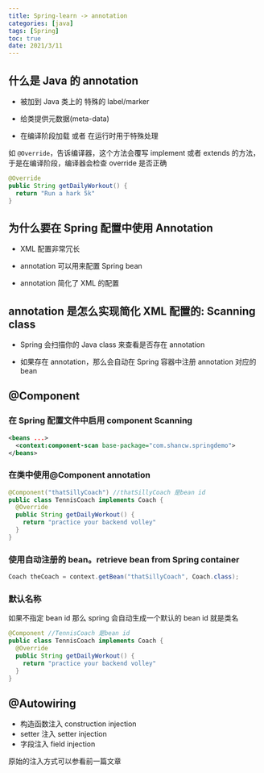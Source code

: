 ```yaml
---
title: Spring-learn -> annotation
categories: [java]
tags: [Spring]
toc: true
date: 2021/3/11
---
```


## 什么是 Java 的 annotation

- 被加到 Java 类上的 特殊的 label/marker

* 给类提供元数据(meta-data)

- 在编译阶段加载 或者 在运行时用于特殊处理

如 `@Override`，告诉编译器，这个方法会覆写 implement 或者 extends 的方法，于是在编译阶段，编译器会检查 override 是否正确

```java
@Override
public String getDailyWorkout() {
  return "Run a hark 5k"
}
```

## 为什么要在 Spring 配置中使用 Annotation

- XML 配置非常冗长

- annotation 可以用来配置 Spring bean

* annotation 简化了 XML 的配置

## annotation 是怎么实现简化 XML 配置的: Scanning class

- Spring 会扫描你的 Java class 来查看是否存在 annotation

* 如果存在 annotation，那么会自动在 Spring 容器中注册 annotation 对应的 bean

## @Component

### 在 Spring 配置文件中启用 component Scanning

```xml
<beans ...>
  <context:component-scan base-package="com.shancw.springdemo">
</beans>
```

### 在类中使用@Component annotation

```java
@Component("thatSillyCoach") //thatSillyCoach 是bean id
public class TennisCoach implements Coach {
  @Override
  public String getDailyWorkout() {
    return "practice your backend volley"
  }
}
```

### 使用自动注册的 bean。retrieve bean from Spring container

```java
Coach theCoach = context.getBean("thatSillyCoach", Coach.class);
```

### 默认名称

如果不指定 bean id 那么 spring 会自动生成一个默认的 bean id 就是类名

```java
@Component //TennisCoach 是bean id
public class TennisCoach implements Coach {
  @Override
  public String getDailyWorkout() {
    return "practice your backend volley"
  }
}
```

## @Autowiring

- 构造函数注入 construction injection
- setter 注入 setter injection
- 字段注入 field injection

原始的注入方式可以参看前一篇文章

